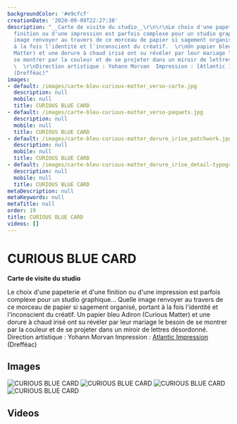 ```yaml
---
backgroundColor: '#e9cfcf'
creationDate: '2020-09-09T22:27:38'
description: "__Carte de visite du studio__\r\n\r\nLe choix d'une papeterie et d'une
  finition ou d'une impression est parfois complexe pour un studio graphique...  \r\nQuelle
  image renvoyer au travers de ce morceau de papier si sagement organisé, portant
  à la fois l'identité et l'inconscient du créatif.  \r\nUn papier bleu Adiron (Curious
  Matter) et une dorure à chaud irisé ont su révéler par leur mariage le besoin de
  se montrer par la couleur et de se projeter dans un miroir de lettres désordonné.
  \  \r\nDirection artistique : Yohann Morvan  Impression : [Atlantic Impression](http://www.atlantic-impression.fr/)
  (Drefféac)"
images:
- default: /images/carte-bleu-curious-matter_verso-carte.jpg
  description: null
  mobile: null
  title: CURIOUS BLUE CARD
- default: /images/carte-bleu-curious-matter_verso-paquets.jpg
  description: null
  mobile: null
  title: CURIOUS BLUE CARD
- default: /images/carte-bleu-curious-matter_dorure_irise_patchwork.jpg
  description: null
  mobile: null
  title: CURIOUS BLUE CARD
- default: /images/carte-bleu-curious-matter_dorure_irise_detail-typographie.jpg
  description: null
  mobile: null
  title: CURIOUS BLUE CARD
metaDescription: null
metaKeywords: null
metaTitle: null
order: 19
title: CURIOUS BLUE CARD
videos: []
---
```


# CURIOUS BLUE CARD

__Carte de visite du studio__

Le choix d'une papeterie et d'une finition ou d'une impression est parfois complexe pour un studio graphique...
Quelle image renvoyer au travers de ce morceau de papier si sagement organisé, portant à la fois l'identité et l'inconscient du créatif.
Un papier bleu Adiron (Curious Matter) et une dorure à chaud irisé ont su révéler par leur mariage le besoin de se montrer par la couleur et de se projeter dans un miroir de lettres désordonné.
Direction artistique : Yohann Morvan  Impression : [Atlantic Impression](http://www.atlantic-impression.fr/) (Drefféac)

## Images

![CURIOUS BLUE CARD](/images/carte-bleu-curious-matter_verso-carte.jpg)
![CURIOUS BLUE CARD](/images/carte-bleu-curious-matter_verso-paquets.jpg)
![CURIOUS BLUE CARD](/images/carte-bleu-curious-matter_dorure_irise_patchwork.jpg)
![CURIOUS BLUE CARD](/images/carte-bleu-curious-matter_dorure_irise_detail-typographie.jpg)

## Videos

